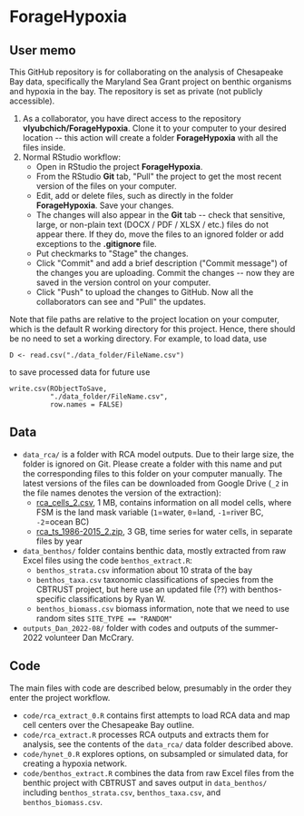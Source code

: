 # ForageHypoxia

## User memo
This GitHub repository is for collaborating on the analysis of Chesapeake Bay data, specifically the Maryland Sea Grant project on benthic organisms and hypoxia in the bay. The repository is set as private (not publicly accessible).

1. As a collaborator, you have direct access to the repository **vlyubchich/ForageHypoxia**. Clone it to your computer to your desired location -- this action will create a folder **ForageHypoxia** with all the files inside.
2. Normal RStudio workflow:
    + Open in RStudio the project **ForageHypoxia**.
    + From the RStudio **Git** tab, "Pull" the project to get the most recent version of the files on your computer.
    + Edit, add or delete files, such as directly in the folder **ForageHypoxia**. Save your changes.
    + The changes will also appear in the **Git** tab -- check that sensitive, large, or non-plain text (DOCX / PDF / XLSX / etc.) files do not appear there. If they do, move the files to an ignored folder or add exceptions to the **.gitignore** file.
    + Put checkmarks to "Stage" the changes.
    + Click "Commit" and add a brief description ("Commit message") of the changes you are uploading. Commit the changes -- now they are saved in the version control on your computer.
    + Click "Push" to upload the changes to GitHub. Now all the collaborators can see and "Pull" the updates.
    
Note that file paths are relative to the project location on your computer, which is the default R working directory for this project. Hence, there should be no need to set a working directory. For example, to load data, use 
```{r}
D <- read.csv("./data_folder/FileName.csv")
```
to save processed data for future use
```{r}
write.csv(RObjectToSave, 
          "./data_folder/FileName.csv", 
          row.names = FALSE)
```

## Data

+ `data_rca/` is a folder with RCA model outputs. Due to their large size, the folder is ignored on Git. Please create a folder with this name and put the corresponding files to this folder on your computer manually. The latest versions of the files can be downloaded from Google Drive (`_2` in the file names denotes the version of the extraction):
    * [rca_cells_2.csv](https://drive.google.com/file/d/1fN1U_pKxkkZ9EqHIMVf5zoAuqHF22JNg/view?usp=share_link), 1 MB, contains information on all model cells, where FSM is the land mask variable (`1`=water, `0`=land, `-1`=river BC, `-2`=ocean BC)
    * [rca_ts_1986-2015_2.zip](https://drive.google.com/file/d/1olRbfDZeov8LvCFU4Yd6n7l4SlHSuNso/view?usp=sharing), 3 GB, time series for water cells, in separate files by year
+ `data_benthos/` folder contains benthic data, mostly extracted from raw Excel files using the code `benthos_extract.R`:
    * `benthos_strata.csv` information about 10 strata of the bay
    * `benthos_taxa.csv` taxonomic classifications of species from the CBTRUST project, but here use an updated file (??) with benthos-specific classifications by Ryan W.
    * `benthos_biomass.csv` biomass information, note that we need to use random sites `SITE_TYPE == "RANDOM"`
+ `outputs_Dan_2022-08/` folder with codes and outputs of the summer-2022 volunteer Dan McCrary.

## Code

The main files with code are described below, presumably in the order they enter the project workflow.

+ `code/rca_extract_0.R` contains first attempts to load RCA data and map cell centers over the Chesapeake Bay outline.
+ `code/rca_extract.R` processes RCA outputs and extracts them for analysis, see the contents of the `data_rca/` data folder described above.
+ `code/hynet_0.R` explores options, on subsampled or simulated data, for creating a hypoxia network.
+ `code/benthos_extract.R` combines the data from raw Excel files from the benthic project with CBTRUST and saves output in `data_benthos/` including `benthos_strata.csv`, `benthos_taxa.csv`, and `benthos_biomass.csv`.



